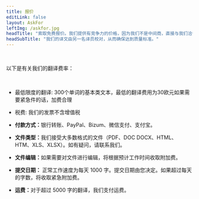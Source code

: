 ```yaml
---
title: 报价
editLink: false
layout: AskFor
leftImg: /askfor.jpg
headTitle: "索取免费报价。我们提供有竞争力的价格，因为我们不是中间商，直接与我们洽谈，价格优惠，提高质量，节约时间。"
headSubTitle: "我们的译文由另一名译员校对，从而确保达到质量标准。"
---
```

<!-- 24 小时内报价
由专业人员进行翻译
我们始终在截止日期前完成翻译
无中介
每周 7 天服务
优惠价格 -->

<!-- 索取免费报价。我们提供有竞争力的价格，因为我们不是中间商，直接与我们洽谈，价格优惠，提高质量，节约时间。 -->


<br/>

以下是有关我们的翻译费率：

<br/>

 
- 最低限度的翻译: 300个单词的基本类文本，最低的翻译费用为30欧元如果需要紧急件的话，加费合理

- 税费: 我们的发票不含增值税

- <b>付款方式：</b>银行转账、PayPal、Bizum、微信支付、支付宝。

- <b>文件类型：</b>我们接受大多数格式的文件（PDF、DOC DOCX、HTML、HTM、XLS、XLSX）。如有疑问，请联系我们。

- <b>文件编辑：</b>如果需要对文件进行编辑，将根据预计工作时间收取附加费。

- <b>提交日期： </b>正常工作速度为每天 1000 字。提交日期由您决定。如果超过每天的字数，将收取紧急附加费。

- <b>运费：</b>对于超过 5000 字的翻译，我们支付运费。



<!-- 
- <v-icon icon="mdi mdi-check red" /> 24 小时内报价 
- <v-icon icon="mdi mdi-check red" /> 由专业人员进行翻译 

- <v-icon icon="mdi mdi-check red" /> 我们始终在截止日期前完成翻译 


- <v-icon icon="mdi mdi-check red" /> 无中介 


- <v-icon icon="mdi mdi-check red" /> 每周7 天服务 


- <v-icon icon="mdi mdi-check red" /> 优惠价格  -->
